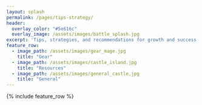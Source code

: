 ```yaml
---
layout: splash
permalink: /pages/tips-strategy/
header:
  overlay_color: "#5e616c"
  overlay_image: /assets/images/battle_splash.jpg
excerpt: 'Tips, strategies, and recommendations for growth and success in Iron Throne'
feature_row:
  - image_path: /assets/images/gear_mage.jpg
    title: "Gear"
  - image_path: /assets/images/castle_island.jpg
    title: "Resources"
  - image_path: /assets/images/general_castle.jpg
    title: "General"
---
```


{% include feature_row %}